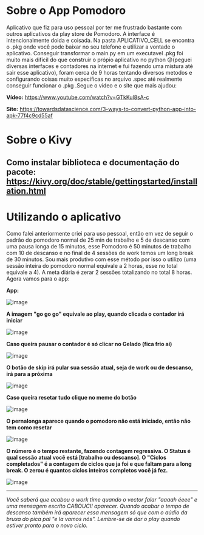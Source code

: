 # Sobre o App Pomodoro

Aplicativo que fiz para uso pessoal por ter me frustrado bastante com outros aplicativos da play store de Pomodoro. A interface é intencionalmente doida e coisada. Na pasta APLICATIVO_CELL se encontra o .pkg onde você pode baixar no seu telefone e utilizar a vontade o aplicativo. Conseguir transformar o main.py em um executavel .pkg foi muito mais difícil do que construir o própio aplicativo no python 😓(peguei diversas interfaces e contadores na internet e fui fazendo uma mistura até sair esse aplicativo), foram cerca de 9 horas tentando diversos metodos e configurando coisas muito especificas no arquivo .spec até realmente conseguir funcionar o .pkg  .Segue o vídeo e o site que mais ajudou: 

**Vídeo:** https://www.youtube.com/watch?v=GTkKul8sA-c

**Site:** https://towardsdatascience.com/3-ways-to-convert-python-app-into-apk-77f4c9cd55af

# Sobre o Kivy

**Como instalar biblioteca e documentação do pacote:** https://kivy.org/doc/stable/gettingstarted/installation.html
-------------------

# Utilizando o aplicativo

Como falei anteriormente criei para uso pessoal, então em vez de seguir o padrão do pomodoro normal de 25 min de trabalho e 5 de descanso com uma pausa longa de 15 minutos, esse Pomodoro é 50 minutos de trabalho com 10 de descanso e no final de 4 sessões de work temos um long break de 30 minutos. Sou mais produtivo com esse método por isso o utilizo (uma sessão inteira do pomodoro normal equivale a 2 horas, esse no total equivale a 4). A meta diária é zerar 2 sessões totalizando no total 8 horas. Agora vamos para o app:

**App:**

![image](https://user-images.githubusercontent.com/90096835/213074181-43d16d20-2f42-4d48-ae9f-de0f1d990e75.png)

**A imagem "go go go" equivale ao play, quando clicada o contador irá iniciar**

![image](https://user-images.githubusercontent.com/90096835/213075143-33ee8bb7-7105-427b-aa1b-f12a1466c309.png)

**Caso queira pausar o contador é só clicar no Gelado (fica frio ai)**

![image](https://user-images.githubusercontent.com/90096835/213075250-d3f20656-39b6-4a20-a604-d94b9d4b3a58.png)

**O botão de skip irá pular sua sessão atual, seja de work ou de descanso, irá para a próxima**

![image](https://user-images.githubusercontent.com/90096835/213075362-7d9cdd4b-c3eb-4430-ac1e-5550cae08a03.png)

**Caso queira resetar tudo clique no meme do botão**

![image](https://user-images.githubusercontent.com/90096835/213075497-59f9c7d0-aeaa-4a29-bf25-79f1ccffc12f.png)

**O pernalonga aparece quando o pomodoro não está iniciado, então não tem como resetar**

![image](https://user-images.githubusercontent.com/90096835/213075715-7402a17e-bc91-4ba9-86e2-4ee4b9a951ff.png)

**O número é o tempo restante, fazendo contagem regressiva. O Status é qual sessão atual você está [trabalho ou descanso]. O "Ciclos completados" é a contagem de ciclos que ja foi e que faltam para a long break. O zerou é quantos ciclos inteiros completos você já fez.**

![image](https://user-images.githubusercontent.com/90096835/213076263-a12d8288-87ef-4d8b-8076-5ff9b581ddac.png)

-------------
*Você saberá que acabou o work time quando o vector falar "aaaah éeee" e uma mensagem escrito CABOUCI! aparecer. Quando acabar o tempo de descanso também irá aparecer essa mensagem só que com o aúdio da bruxa do pica pal "e la vamos nós". Lembre-se de dar o play quando estiver pronto para o novo ciclo.*  
